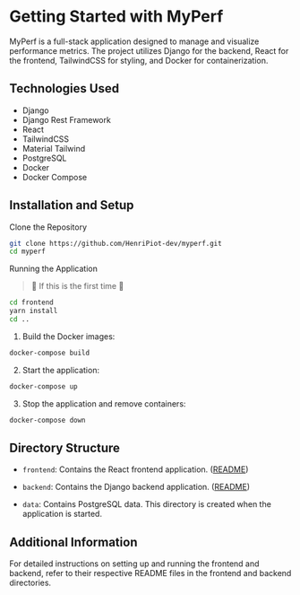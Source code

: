 # Getting Started with MyPerf

MyPerf is a full-stack application designed to manage and visualize performance metrics. The project utilizes Django for the backend, React for the frontend, TailwindCSS for styling, and Docker for containerization.

## Technologies Used

- Django
- Django Rest Framework
- React
- TailwindCSS
- Material Tailwind
- PostgreSQL
- Docker
- Docker Compose

## Installation and Setup

Clone the Repository

```bash
git clone https://github.com/HenriPiot-dev/myperf.git
cd myperf
```

Running the Application

> :rocket: If this is the first time :rocket:

```bash
cd frontend
yarn install
cd ..
```

1. Build the Docker images:

```bash
docker-compose build
```

2. Start the application:

```bash
docker-compose up
```

3. Stop the application and remove containers:

```bash
docker-compose down
```

## Directory Structure

- `frontend`: Contains the React frontend application. ([README](frontend/README.md))

- `backend`: Contains the Django backend application. ([README](backend/README.md))

- `data`: Contains PostgreSQL data. This directory is created when the application is started.

## Additional Information

For detailed instructions on setting up and running the frontend and backend, refer to their respective README files in the frontend and backend directories.